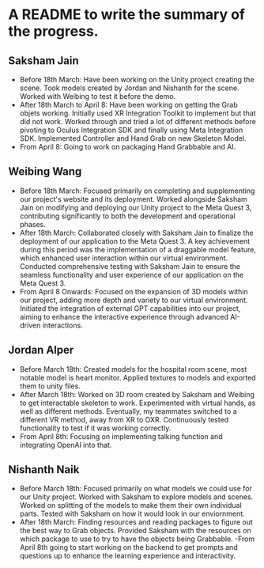 # A README to write the summary of the progress.

## Saksham Jain

- Before 18th March: Have been working on the Unity project creating the scene. Took models created by Jordan and Nishanth for the scene. Worked with Weibing to test it before the demo.
- After 18th March to April 8: Have been working on getting the Grab objets working. Initially used XR Integration Toolkit to implement but that did not work. Worked through and tried a lot of different methods before pivoting to Oculus Integration SDK and finally using Meta Integration SDK. Implemented Controller and Hand Grab on new Skeleton Model.
- From April 8: Going to work on packaging Hand Grabbable and AI.

## Weibing Wang
- Before 18th March: Focused primarily on completing and supplementing our project's website and its deployment. Worked alongside Saksham Jain on modifying and deploying our Unity project to the Meta Quest 3, contributing significantly to both the development and operational phases.
- After 18th March: Collaborated closely with Saksham Jain to finalize the deployment of our application to the Meta Quest 3. A key achievement during this period was the implementation of a draggable model feature, which enhanced user interaction within our virtual environment. Conducted comprehensive testing with Saksham Jain to ensure the seamless functionality and user experience of our application on the Meta Quest 3.
- From April 8 Onwards: Focused on the expansion of 3D models within our project, adding more depth and variety to our virtual environment.
Initiated the integration of external GPT capabilities into our project, aiming to enhance the interactive experience through advanced AI-driven interactions.

## Jordan Alper
- Before March 18th: Created models for the hospital room scene, most notable model is heart monitor. Applied textures to models and exported them to unity files.
- After March 18th: Worked on 3D room created by Saksham and Weibing to get interactable skeleton to work. Experimented with virtual hands, as well as different methods. Eventually, my teammates switched to a different VR method, away from XR to OXR. Continuously tested functionality to test if it was working correctly.
- From April 8th: Focusing on implementing talking function and integrating OpenAI into that.

## Nishanth Naik
- Before March 18th: Focused primarily on what models we could use for our Unity project. Worked with Saksham to explore models and scenes. Worked on splitting of the models to make them their own individual parts. Tested with Saksham on how it would look in our enviornment.
- After 18th March: Finding resources and reading packages to figure out the best way to Grab objects. Provided Saksham with the resources on which package to use to try to have the objects being Grabbable.
-From April 8th going to start working on the backend to get prompts and questions up to enhance the learning experience and interactivity.
